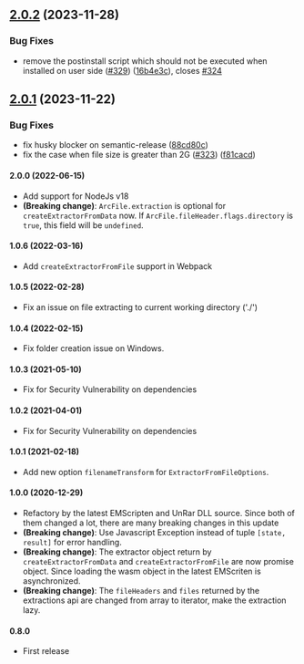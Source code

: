 ## [2.0.2](https://github.com/YuJianrong/node-unrar.js/compare/v2.0.1...v2.0.2) (2023-11-28)


### Bug Fixes

* remove the postinstall script which should not be executed when installed on user side ([#329](https://github.com/YuJianrong/node-unrar.js/issues/329)) ([16b4e3c](https://github.com/YuJianrong/node-unrar.js/commit/16b4e3c0fca8602392d7f492830867b05e762f4a)), closes [#324](https://github.com/YuJianrong/node-unrar.js/issues/324)

## [2.0.1](https://github.com/YuJianrong/node-unrar.js/compare/v2.0.0...v2.0.1) (2023-11-22)


### Bug Fixes

* fix husky blocker on semantic-release ([88cd80c](https://github.com/YuJianrong/node-unrar.js/commit/88cd80cd60cb5dd054235e4a0376d2ad2b745213))
* fix the case when file size is greater than 2G ([#323](https://github.com/YuJianrong/node-unrar.js/issues/323)) ([f81cacd](https://github.com/YuJianrong/node-unrar.js/commit/f81cacde37e4725a453563e9faa58e7932c23dcb))

#### 2.0.0 (2022-06-15)

- Add support for NodeJs v18
- **(Breaking change)**: `ArcFile.extraction` is optional for `createExtractorFromData` now. If `ArcFile.fileHeader.flags.directory` is `true`, this field will be `undefined`.

#### 1.0.6 (2022-03-16)

- Add `createExtractorFromFile` support in Webpack

#### 1.0.5 (2022-02-28)

- Fix an issue on file extracting to current working directory ('./')

#### 1.0.4 (2022-02-15)

- Fix folder creation issue on Windows.

#### 1.0.3 (2021-05-10)

- Fix for Security Vulnerability on dependencies

#### 1.0.2 (2021-04-01)

- Fix for Security Vulnerability on dependencies

#### 1.0.1 (2021-02-18)

- Add new option `filenameTransform` for `ExtractorFromFileOptions`.

#### 1.0.0 (2020-12-29)

- Refactory by the latest EMScripten and UnRar DLL source. Since both of them changed a lot, there are many breaking changes in this update
- **(Breaking change)**: Use Javascript Exception instead of tuple `[state, result]` for error handling.
- **(Breaking change)**: The extractor object return by `createExtractorFromData` and `createExtractorFromFile` are now promise object. Since loading the wasm object in the latest EMScriten is asynchronized.
- **(Breaking change)**: The `fileHeaders` and `files` returned by the extractions api are changed from array to iterator, make the extraction lazy.

#### 0.8.0

- First release
